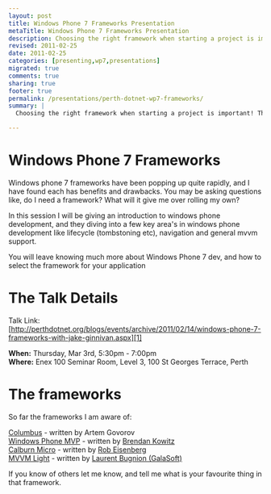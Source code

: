 ```yaml
---
layout: post
title: Windows Phone 7 Frameworks Presentation
metaTitle: Windows Phone 7 Frameworks Presentation
description: Choosing the right framework when starting a project is important! They can greatly help, or hinder you. Find out what each framework offers.
revised: 2011-02-25
date: 2011-02-25
categories: [presenting,wp7,presentations]
migrated: true
comments: true
sharing: true
footer: true
permalink: /presentations/perth-dotnet-wp7-frameworks/
summary: | 
  Choosing the right framework when starting a project is important! They can greatly help, or hinder you. Find out what each framework offers.

---
```

# Windows Phone 7 Frameworks

Windows phone 7 frameworks have been popping up quite rapidly, and I have found each has benefits and drawbacks. You may be asking questions like, do I need a framework? What will it give me over rolling my own?

In this session I will be giving an introduction to windows phone development, and they diving into a few key area's in windows phone development like lifecycle (tombstoning etc), navigation and general mvvm support.

You will leave knowing much more about Windows Phone 7 dev, and how to select the framework for your application

# The Talk Details
Talk Link: [http://perthdotnet.org/blogs/events/archive/2011/02/14/windows-phone-7-frameworks-with-jake-ginnivan.aspx][1]

**When:** Thursday, Mar 3rd, 5:30pm - 7:00pm<br/>
**Where:** Enex 100 Seminar Room, Level 3, 100 St Georges Terrace, Perth

# The frameworks
So far the frameworks I am aware of:

[Columbus][2] - written by Artem Govorov<br/>
[Windows Phone MVP][3] - written by [Brendan Kowitz][4]<br/>
[Calburn Micro][5] - written by [Rob Eisenberg][6]<br/>
[MVVM Light][7] - written by [Laurent Bugnion (GalaSoft)][8]

If you know of others let me know, and tell me what is your favourite thing in that framework.

  [1]: http://perthdotnet.org/blogs/events/archive/2011/02/14/windows-phone-7-frameworks-with-jake-ginnivan.aspx
  [2]: http://columbus.codeplex.com/
  [3]: http://windowsphonemvp.codeplex.com/
  [4]: http://www.kowitz.net/
  [5]: http://caliburnmicro.codeplex.com/
  [6]: http://robeisenberg.com/Work.aspx
  [7]: http://mvvmlight.codeplex.com/
  [8]: http://www.galasoft.ch/contact_en.html